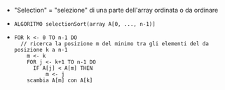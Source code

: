 - "Selection" = "selezione" di una parte dell'array ordinata o da ordinare
- ```
  ALGORITMO selectionSort(array A[0, ..., n-1)]
  ```
- ```
  FOR k <- 0 TO n-1 DO
  	// ricerca la posizione m del minimo tra gli elementi del da posizione k a n-1
      m <- k
      FOR j <- k+1 TO n-1 DO
      	IF A[j] < A[m] THEN
          	m <- j
      scambia A[m] con A[k]
  ```
